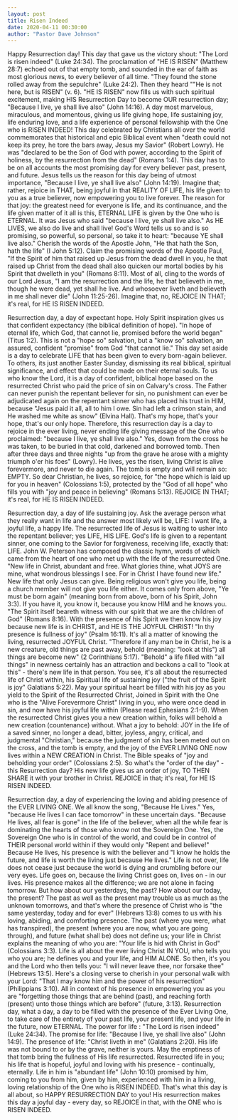 ```yaml
---
layout: post
title: Risen Indeed 
date: 2020-04-11 00:30:00
author: "Pastor Dave Johnson"
---
```


Happy Resurrection day!  This day that gave us the victory shout: "The Lord is risen indeed" (Luke 24:34).  The proclamation of "HE IS RISEN" (Matthew 28:7) echoed out of that empty tomb, and sounded in the ear of faith as most glorious news, to every believer of all time.  "They found the stone rolled away from the sepulchre" (Luke 24:2).  Then they heard ""He is not here, but is RISEN" (v. 6).  "HE IS RISEN" now fills us with such spiritual excitement, making HIS Resurrection Day to become OUR resurrection day; "Because I live, ye shall live also" (John 14:16).  A day most marvelous, miraculous, and momentous, giving us life giving hope, life sustaining joy, life enduring love, and a life experience of personal fellowship with the One who is RISEN INDEED!  This day celebrated by Christians all over the world commemorates that historical and epic Biblical event when "death could not keep its prey, he tore the bars away, Jesus my Savior" (Robert Lowry).  He was "declared to be the Son of God with power, according to the Spirit of holiness, by the resurrection from the dead" (Romans 1:4).  This day has to be on all accounts the most promising day for every believer past, present, and future.  Jesus tells us the reason for this day being of utmost importance, "Because I live, ye shall live also" (John 14:19).  Imagine that; rather, rejoice in THAT, being joyful in that REALITY OF LIFE, his life given to you as a true believer, now empowering you to live forever.  The reason for that joy: the greatest need for everyone is life, and its continuance, and the life given matter of it all is this, ETERNAL LIFE is given by the One who is ETERNAL.  It was Jesus who said "because I live, ye shall live also."  As HE LIVES, we also do live and shall live!  God's Word tells us so and  is so promising, so powerful, so personal, so take it to heart: "because YE shall live also."  Cherish the words of the Apostle John, "He that hath the Son, hath the life" (I John 5:12).  Claim the promising words of the Apostle Paul, "If the Spirit of him that raised up Jesus from the dead dwell in you, he that raised up Christ from the dead shall also quicken our mortal bodies by his Spirit that dwelleth in you" (Romans 8:11).  Most of all, cling to the words of our Lord Jesus, "I am the resurrection and the life, he that believeth in me, though he were dead, yet shall he live.  And whosoever liveth and believeth in me shall never die" (John 11:25-26).  Imagine that, no, REJOICE IN THAT; it's real, for HE IS RISEN INDEED.

Resurrection day, a day of expectant hope.  Holy Spirit inspiration gives us that confident expectancy (the biblical definition of hope).  "In hope of eternal life, which God, that cannot lie, promised before the world began" (Titus 1:2).  This is not a "hope so" salvation, but a "know so" salvation, an assured, confident "promise" from God "that cannot lie."  This day set aside is a day to celebrate LIFE that has been given to every born-again believer.  To others, its just another Easter Sunday, dismissing its real biblical, spiritual significance, and effect that could be made on their eternal souls.  To us who know the Lord, it is a day of confident, biblical hope based on the resurrected Christ who paid the price of sin on Calvary's cross.  The Father can never punish the repentant believer for sin, no punishment can ever be adjudicated again on the repentant sinner who has placed his trust in HIM, because "Jesus paid it all, all to him I owe.  Sin had left a crimson stain, and He washed me white as snow" (Elvina Hall).   That's my hope, that's your hope, that's our only hope.  Therefore, this resurrection day is a day to rejoice in the ever living, never ending life giving message of the One who proclaimed: "because I live, ye shall live also."  Yes, down from the cross he was taken, to be buried in that cold, darkened and borrowed tomb.  Then after three days and three nights "up from the grave he arose with a mighty triumph o'er his foes" (Lowry).  He lives, yes the risen, living Christ is alive forevermore, and never to die again.  The tomb is empty and will remain so: EMPTY.  So dear Christian, he lives, so rejoice, for "the hope which is laid up for you in heaven" (Colossians 1:5), protected by the "God of all hope" who fills you with "joy and peace in believing" (Romans 5:13).  REJOICE IN THAT; it's real, for HE IS RISEN INDEED.

Resurrection day, a day of life sustaining joy.  Ask the average person what they really want in life and the answer most likely will be, LIFE: I want life, a joyful life, a happy life.  The resurrected life of Jesus is waiting to usher into the repentant believer; yes LIFE, HIS LIFE.  God's life is given  to a repentant sinner, one coming to the Savior for forgiveness, receiving life, exactly that: LIFE.  John W. Peterson has composed the classic hymn, words of which came from the heart of one who met up with the life of the resurrected One.  "New life in Christ, abundant and free.  What glories thine, what JOYS are mine, what wondrous blessings I see.  For in Christ I have found new life."  New life that only Jesus can give.  Being religious won't give you life, being a church member will not give you life either.  It comes only from above, "Ye must be born again" (meaning born from above, born of his Spirit, John 3:3).  If you have it, you know it, because you know HIM and he knows you.  "The Spirit itself beareth witness with our spirit that we are the children of God" (Romans 8:16).  With the presence of his Spirit we then know his joy because new life is in CHRIST, and HE IS THE JOYFUL CHRIST!  "In thy presence is fullness of joy" (Psalm 16:11).  It's all a matter of knowing the living, resurrected JOYFUL Christ.  "Therefore if any man be in Christ, he is a new creature, old things are past away, behold (meaning: "look at this") all things are become new" (2 Corinthians 5:17).  "Behold" a life filled with "all things" in newness certainly has an attraction and beckons a call to "look at this" - there's new life in that person.  You see, it's all about the resurrected life of Christ within, his Spiritual life of sustaining joy ("the fruit of the Spirit is joy" Galatians 5:22).  May your spiritual heart be filled with his joy as you yield to the Spirit of the Resurrected Christ,  Joined in Spirit with the One who is the "Alive Forevermore Christ" living in you, who were once dead in sin, and now have his joyful life within (Please read Ephesians 2:1-9).  When the resurrected Christ gives you a new creation within, folks will behold a new creation (countenance) without.  What a joy to behold: JOY in the life of a saved sinner, no longer a dead, bitter, joyless, angry, critical, and judgmental "Christian," because the judgment of sin has been meted out on the cross, and the tomb is empty, and the joy of the EVER LIVING ONE now lives within a NEW CREATION in Christ.  The Bible speaks of "joy and beholding your order" (Colossians 2:5).  So what's the "order of the day" - this Resurrection day?  His new life gives us an order of joy, TO THEN SHARE it with your brother in Christ.  REJOICE in that; it's real, for HE IS RISEN INDEED.

Resurrection day, a day of experiencing the loving and abiding presence of the EVER LIVING ONE.  We all know the song, "Because He Lives."  Yes, "because He lives I can face tomorrow" in these uncertain days.  "Because He lives, all fear is gone" in the life of the believer, when all the while fear is dominating the hearts of those who know not the Sovereign One.  Yes, the Sovereign One who is in control of the world, and could be in control of THEIR personal world within if they would only "Repent and believe!"  Because He lives, his presence is with the believer and "I know he holds the future, and life is worth the living just because He lives."  Life is not over, life does not cease just because the world is dying and crumbling before our very eyes.  Life goes on, because the living Christ goes on, lives on - in our lives.  His presence makes all the difference; we are not alone in facing tomorrow.  But how about our yesterdays, the past?  How about our today, the present?  The past as well as the present may trouble us as much as the unknown tomorrows, and that's where the presence of Christ who is "the same yesterday, today and for ever" (Hebrews 13:8) comes to us with his loving, abiding, and comforting presence. The past (where you were, what has transpired), the present (where you are now, what you are going through), and future (what shall be) does not define us; your life in Christ explains the meaning of who you are:  "Your life is hid with Christ in God" (Colossians 3:3).  Life is all about the ever living Christ IN YOU, who tells you who you are; he defines you and your life, and HIM ALONE.  So then, it's you and the Lord who then tells you: "I will never leave thee, nor forsake thee" (Hebrews 13:5).  Here's a closing verse to cherish in your personal walk with your Lord:  "That I may know him and the power of his resurrection" (Philippians 3:10).  All in context of his presence in empowering you as you are "forgetting those things that are behind (past), and reaching forth (present) unto those things which are before" (future, 3:13).  Resurrection day, what a day, a day to be filled with the presence of the Ever Living One, to take care of the entirety of your past life, your present life, and your life in the future, now ETERNAL.  The power for life : "The Lord is risen indeed" (Luke 24:34).  The promise for life: "Because I live, ye shall live also" (John 14:9).  The presence of life: "Christ liveth in me" (Galatians 2:20).  His life was not bound to or by the grave, neither is yours.  May the emptiness of that tomb bring the fullness of His life resurrected.  Resurrected life in you; his life that is hopeful, joyful and loving with his presence - continually, eternally.  Life in him is "abundant life" (John 10:10) promised by him, coming to you from him, given by him, experienced with him in a living, loving relationship of the One who is RISEN INDEED.  That's what this day is all about, so HAPPY RESURRECTION DAY to you!  His resurrection makes this day a joyful day - every  day, so REJOICE in that, with the ONE who is RISEN INDEED.